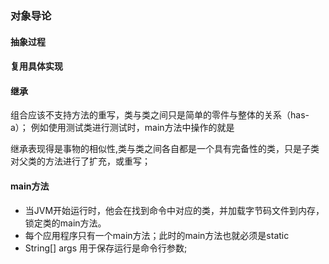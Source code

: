 ### 对象导论
#### 抽象过程
#### 复用具体实现
#### 继承
组合应该不支持方法的重写，类与类之间只是简单的零件与整体的关系（has-a）；
例如使用测试类进行测试时，main方法中操作的就是    

继承表现得是事物的相似性,类与类之间各自都是一个具有完备性的类，只是子类对父类的方法进行了扩充，或重写；     
#### main方法
* 当JVM开始运行时，他会在找到命令中对应的类，并加载字节码文件到内存，锁定类的main方法。
* 每个应用程序只有一个main方法；此时的main方法也就必须是static
* String[] args 用于保存运行是命令行参数;
